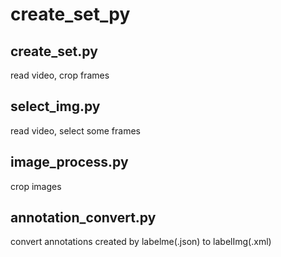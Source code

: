 # create_set_py

## create_set.py

read video, crop frames


## select_img.py

read video, select some frames

## image_process.py

crop images

## annotation_convert.py

convert annotations created by labelme(.json) to labelImg(.xml)